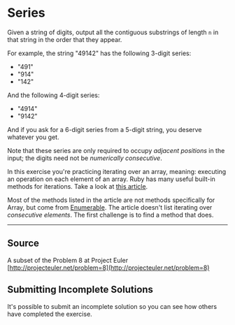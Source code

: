 # Series

Given a string of digits, output all the contiguous substrings of length `n` in
that string in the order that they appear.

For example, the string "49142" has the following 3-digit series:

- "491"
- "914"
- "142"

And the following 4-digit series:

- "4914"
- "9142"

And if you ask for a 6-digit series from a 5-digit string, you deserve
whatever you get.

Note that these series are only required to occupy *adjacent positions*
in the input; the digits need not be *numerically consecutive*.

In this exercise you're practicing iterating over an array, meaning: executing an operation on each element of an array. Ruby has many useful built-in methods for iterations. Take a look at [this article](http://jeromedalbert.com/ruby-how-to-iterate-the-right-way/).

Most of the methods listed in the article are not methods specifically for Array, but come from [Enumerable](https://ruby-doc.org/core/Enumerable.html). The article doesn't list iterating over _consecutive elements_. The first challenge is to find a method that does.


* * * *

## Source

A subset of the Problem 8 at Project Euler [http://projecteuler.net/problem=8](http://projecteuler.net/problem=8)

## Submitting Incomplete Solutions
It's possible to submit an incomplete solution so you can see how others have completed the exercise.
